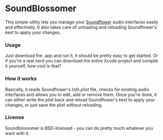 SoundBlossomer
==============

This simple utility lets you manage your [Soundflower](http://cycling74.com/products/soundflower/) audio interfaces easily and effectively.
It also takes care of unloading and reloading Soundflower's kext to apply your changes.

### Usage
Just download the .app and run it, it should be pretty easy to get started. Or if you're a real nerd you can download the entire Xcode project and compile it yourself, how cool is that?

### How it works
Basically, it reads Soundflower's *Info.plist* file, checks for existing audio interfaces and allows you to edit, add or remove them.
Once you're done, it can either write the plist back and reload Soundflower's kext to apply your changes, or just save the plist without reloading.

### License
Soundblossomer is BSD-licensed - you can do pretty much whatever you want with it.